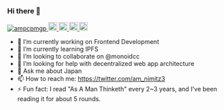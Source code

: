### Hi there 👋

<p align="left"> 
  <a href="https://github.com/ampcpmgp/ampcpmgp/">
    <img src="https://komarev.com/ghpvc/?username=ampcpmgp" alt="ampcpmgp" />
  </a>
  <a href="http://twitter.com/am_nimitz3">
    <img height="20" src="https://img.shields.io/twitter/follow/am_nimitz3?label=Twitter&logo=twitter&style=flat" />
  </a>
  <a href="https://github.com/ampcpmgp">
    <img height="20" src="https://img.shields.io/github/followers/ampcpmgp?label=follow&logo=github&style=flat" />
  </a>
  <a href="http://qiita.com/am_nimitz3">
    <img height="20" src="https://qiita-badge.apiapi.app/s/am_nimitz3/posts.svg" />
  </a>
  <//qiita.com/am_nimitz3">
    <img height="20" src="https://qiita-badge.apiapi.app/s/am_nimitz3/contributions.svg" />
  </a>
</p>

- 🔭 I’m currently working on Frontend Development
- 🌱 I’m currently learning IPFS
- 👯 I’m looking to collaborate on @monoidcc
- 🤔 I’m looking for help with decentralized web app architecture
- 💬 Ask me about Japan
- 📫 How to reach me: https://twitter.com/am_nimitz3 
- ⚡ Fun fact: I read "As A Man Thinketh" every 2~3 years, and I've been reading it for about 5 rounds.
